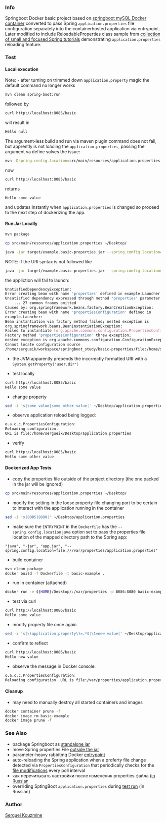 ### Info

Springboot Docker basic project based on [springboot mySQL Docker container](https://github.com/TechPrimers/docker-mysql-spring-boot-example) converted to pass Spring `application.properties` file configuration separately into the containerhosted application via entrypoint.
Later modified to include ReloadableProperties class sample from [collection of small and focused Spring tutorials](https://github.com/eugenp/tutorials/tree/master/spring-boot-modules/spring-boot-properties/src/main/java/com/baeldung/properties/reloading) demonstrating `application.properties` reloading feature.

### Test

#### Local execution
Note: - after turning on trimmed down `application.property` magic the default command no longer works
```sh
mvn clean spring-boot:run
```
followed by

```sh
curl http://localhost:8085/basic
```
will result in

```sh
Hello null
```
The argument-less build and run via maven plugin command does not fail,
but apprently is not loading the `application.properties`, passing the argument
va define solves the issue:
```sh
mvn -Dspring.config.location=src/main/resources/application.properties spring-boot:run
```
now
```sh
curl http://localhost:8085/basic
```
returns
```
Hello some value
```
and updates instantly when `application.properties` is changed
so proceed to the next step of dockerizing the app.

#### Run Jar Locally
```sh
mvn package
```
```sh
cp src/main/resources/application.properties ~/Desktop/
```
```sh
java -jar target/example.basic-properties.jar --spring.config.location=file:///home/$(whoami)/Desktop/application.properties
```

NOTE: if the URI syntax is not followed like
```sh
java -jar target/example.basic-properties.jar --spring.config.location=file:/home/$(whoami)/Desktop/application.properties
```
the appliction will fail to launch:
```sh
UnatisfiedDependencyException:
Error creating bean with name 'properties' defined in example.Launcher:
Unsatisfied dependency expressed through method 'properties' parameter 0;
	... 27 common frames omitted
Caused by: org.springframework.beans.factory.BeanCreationException:
Error creating bean with name 'propertiesConfiguration' defined in
example.Launcher:
Bean instantiation via factory method failed; nested exception is
org.springframework.beans.BeanInstantiationException:
Failed to instantiate [org.apache.commons.configuration.PropertiesConfiguration]:
Factory method 'propertiesConfiguration' threw exception;
nested exception is org.apache.commons.configuration.ConfigurationException:
Cannot locate configuration source
/home/sergueik/workspace/springboot_study/basic-properties/file:/home/sergueik/Desktop/application.properties
```
 - the JVM apparently prepends   the incorrectly formatted URI with a `System.getProperty("user.dir")`
* test locally
```sh
curl http://localhost:8085/basic
Hello some value
```
* change property
```sh
sed -i 's|some value|some other value|' ~/Desktop/application.properties
```
* observe application reload being logged:
```sh
o.a.c.c.PropertiesConfiguration:
Reloading configuration.
URL is file:/home/sergueik/Desktop/application.properties
```
* verify
```sh
curl http://localhost:8085/basic
Hello some other value
```
#### Dockerized App Tests

* copy the properties file outside of the project directory (the one packed in the jar will be ignored)
```sh
cp src/main/resources/application.properties ~/Desktop/
```
* modify the setting in the loose property file changing port to be certain to interact with the application running in the container
```sh
sed -i 's|8085|8080|' ~/Desktop/application.properties
```
* make sure the `ENTRYPOINT` in the `Dockerfile` has
the `--spring.config.location` java option set
to pass the properties file location of the mapped directory path to the Spring app:
```
"java", "-jar", "app.jar", "--spring.config.location=file:///var/properties/application.properties"
```
* build container

```sh
mvn clean package
docker build -f Dockerfile -t basic-example .
```
* run in container (attached)
```sh
docker run -v ${HOME}/Desktop/:/var/properties -p 8086:8080 basic-example
```
* test via curl
```sh
curl http://localhost:8086/basic
Hello some value
```
* modify property file once again
```sh
sed -i 's|\(application.property\)=.*$|\1=new value|' ~/Desktop/application.properties
```
* confirm to reflect
```sh
curl http://localhost:8086/basic
Hello new value
```
* observe the message in Docker console:
```sh
o.a.c.c.PropertiesConfiguration:
Reloading configuration. URL is file:/var/properties/application.properties
```

#### Cleanup
* may need to manually destroy all started containers and images
```sh
docker container prune -f
docker image rm basic-example
docker image prune -f
```

### See Also
  * package Springboot as [standalone jar](https://www.baeldung.com/spring-boot-run-maven-vs-executable-jar)
  * move Spring properties File [outside the jar](https://www.baeldung.com/spring-properties-file-outside-jar)
  * parameter-heavy rabbitmq Docker [entrypoint](https://github.com/docker-library/rabbitmq/blob/master/3.8/alpine/docker-entrypoint.sh)
  * auto-reloading the Spring application when a proferty file change detected via `PropertiesConfiguration` that periodically checks for the [file modifications](https://www.baeldung.com/spring-reloading-properties) every poll interval
  * как перечитывать настройки после изменения properties файла [(in Russian](https://qna.habr.com/q/713981)
  * overriding SptingBoot `application.properties` during [test run](https://fooobar.com/questions/85477/override-default-spring-boot-applicationproperties-settings-in-junit-test) (in Russian)
### Author
[Serguei Kouzmine](kouzmine_serguei@yahoo.com)
